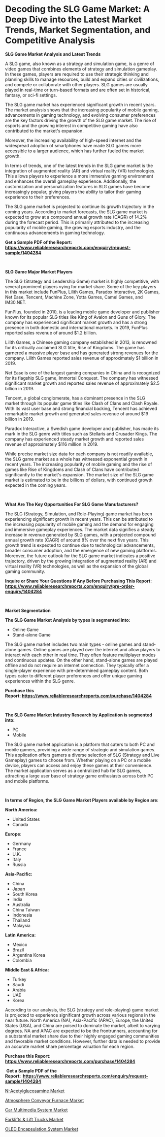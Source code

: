 <p><h1>Decoding the SLG Game Market: A Deep Dive into the Latest Market Trends, Market Segmentation, and Competitive Analysis</h1></p><p><strong>SLG Game Market Analysis and Latest Trends</strong></p>
<p><p>A SLG game, also known as a strategy and simulation game, is a genre of video games that combines elements of strategy and simulation gameplay. In these games, players are required to use their strategic thinking and planning skills to manage resources, build and expand cities or civilizations, and compete or collaborate with other players. SLG games are usually played in real-time or turn-based formats and are often set in historical, fantasy, or sci-fi settings.</p><p>The SLG game market has experienced significant growth in recent years. The market analysis shows that the increasing popularity of mobile gaming, advancements in gaming technology, and evolving consumer preferences are the key factors driving the growth of the SLG game market. The rise of esports and the growing interest in competitive gaming have also contributed to the market's expansion.</p><p>Moreover, the increasing availability of high-speed internet and the widespread adoption of smartphones have made SLG games more accessible to a larger audience, which has further fueled the market growth.</p><p>In terms of trends, one of the latest trends in the SLG game market is the integration of augmented reality (AR) and virtual reality (VR) technologies. This allows players to experience a more immersive gaming environment and enhances the overall gameplay experience. Additionally, the customization and personalization features in SLG games have become increasingly popular, giving players the ability to tailor their gaming experience to their preferences.</p><p>The SLG game market is projected to continue its growth trajectory in the coming years. According to market forecasts, the SLG game market is expected to grow at a compound annual growth rate (CAGR) of 14.2% during the forecast period. This is primarily attributed to the increasing popularity of mobile gaming, the growing esports industry, and the continuous advancements in gaming technology.</p></p>
<p><strong>Get a Sample PDF of the Report:&nbsp; <a href="https://www.reliableresearchreports.com/enquiry/request-sample/1404284">https://www.reliableresearchreports.com/enquiry/request-sample/1404284</a></strong></p>
<p>&nbsp;</p>
<p><strong>SLG Game Major Market Players</strong></p>
<p><p>The SLG (Strategy and Leadership Game) market is highly competitive, with several prominent players vying for market share. Some of the key players in this market include FunPlus, Lilith Games, Paradox Interactive, 2K Games, Net Ease, Tencent, Machine Zone, Yotta Games, Camel Games, and IM30.NET.</p><p>FunPlus, founded in 2010, is a leading mobile game developer and publisher known for its popular SLG titles like King of Avalon and Guns of Glory. The company has experienced significant market growth and has a strong presence in both domestic and international markets. In 2019, FunPlus reported sales revenue of around $1.2 billion.</p><p>Lilith Games, a Chinese gaming company established in 2013, is renowned for its critically acclaimed SLG title, Rise of Kingdoms. The game has garnered a massive player base and has generated strong revenues for the company. Lilith Games reported sales revenue of approximately $1 billion in 2019. </p><p>Net Ease is one of the largest gaming companies in China and is recognized for its flagship SLG game, Immortal Conquest. The company has witnessed significant market growth and reported sales revenue of approximately $2.5 billion in 2019.</p><p>Tencent, a global conglomerate, has a dominant presence in the SLG market through its popular game titles like Clash of Clans and Clash Royale. With its vast user base and strong financial backing, Tencent has achieved remarkable market growth and generated sales revenue of around $19 billion in 2019.</p><p>Paradox Interactive, a Swedish game developer and publisher, has made its mark in the SLG genre with titles such as Stellaris and Crusader Kings. The company has experienced steady market growth and reported sales revenue of approximately $116 million in 2019.</p><p>While precise market size data for each company is not readily available, the SLG game market as a whole has witnessed exponential growth in recent years. The increasing popularity of mobile gaming and the rise of games like Rise of Kingdoms and Clash of Clans have contributed significantly to the market's expansion. The market size of the SLG game market is estimated to be in the billions of dollars, with continued growth expected in the coming years.</p></p>
<p>&nbsp;</p>
<p><strong>What Are The Key Opportunities For SLG Game Manufacturers?</strong></p>
<p><p>The SLG (Strategy, Simulation, and Role-Playing) game market has been experiencing significant growth in recent years. This can be attributed to the increasing popularity of mobile gaming and the demand for engaging and immersive gameplay experiences. The market data signifies a steady increase in revenue generated by SLG games, with a projected compound annual growth rate (CAGR) of around 8% over the next five years. This growth trend is expected to continue due to technological advancements, broader consumer adoption, and the emergence of new gaming platforms. Moreover, the future outlook for the SLG game market indicates a positive trajectory, driven by the growing integration of augmented reality (AR) and virtual reality (VR) technologies, as well as the expansion of the global gaming community.</p></p>
<p><strong>Inquire or Share Your Questions If Any Before Purchasing This Report: <a href="https://www.reliableresearchreports.com/enquiry/pre-order-enquiry/1404284">https://www.reliableresearchreports.com/enquiry/pre-order-enquiry/1404284</a></strong></p>
<p>&nbsp;</p>
<p><strong>Market Segmentation</strong></p>
<p><strong>The SLG Game Market Analysis by types is segmented into:</strong></p>
<p><ul><li>Online Game</li><li>Stand-alone Game</li></ul></p>
<p><p>The SLG game market includes two main types - online games and stand-alone games. Online games are played over the internet and allow players to interact with each other in real time. They often feature multiplayer modes and continuous updates. On the other hand, stand-alone games are played offline and do not require an internet connection. They typically offer a single-player experience with pre-determined gameplay content. Both types cater to different player preferences and offer unique gaming experiences within the SLG genre.</p></p>
<p><strong>Purchase this Report:&nbsp;<a href="https://www.reliableresearchreports.com/purchase/1404284">https://www.reliableresearchreports.com/purchase/1404284</a></strong></p>
<p>&nbsp;</p>
<p><strong>The SLG Game Market Industry Research by Application is segmented into:</strong></p>
<p><ul><li>PC</li><li>Mobile</li></ul></p>
<p><p>The SLG game market application is a platform that caters to both PC and mobile gamers, providing a wide range of strategic and simulation games. This application offers gamers a diverse selection of SLG (Strategy and Live Gameplay) games to choose from. Whether playing on a PC or a mobile device, players can access and enjoy these games at their convenience. The market application serves as a centralized hub for SLG games, attracting a large user base of strategy game enthusiasts across both PC and mobile platforms.</p></p>
<p>&nbsp;</p>
<p><strong>In terms of Region, the SLG Game Market Players available by Region are:</strong></p>
<p>
    <p> <strong> North America: </strong>
        <ul>
            <li>United States</li>
            <li>Canada</li>
        </ul>
        </p> 
    <p> <strong> Europe: </strong>
        <ul>
            <li>Germany</li>
            <li>France</li>
            <li>U.K.</li>
            <li>Italy</li>
            <li>Russia</li>
        </ul>
        </p> 
    <p> <strong> Asia-Pacific: </strong>
        <ul>
            <li>China</li>
            <li>Japan</li>
            <li>South Korea</li>
            <li>India</li>
            <li>Australia</li>
            <li>China Taiwan</li>
            <li>Indonesia</li>
            <li>Thailand</li>
            <li>Malaysia</li>
        </ul>
        </p> 
    <p> <strong> Latin America: </strong>
        <ul>
            <li>Mexico</li>
            <li>Brazil</li>
            <li>Argentina Korea</li>
            <li>Colombia</li>
        </ul>
        </p> 
    <p> <strong> Middle East & Africa: </strong>
        <ul>
            <li>Turkey</li>
            <li>Saudi</li>
            <li>Arabia</li>
            <li>UAE</li>
            <li>Korea</li>
        </ul>
    </p>
    </p>
<p><p>According to our analysis, the SLG (strategy and role-playing) game market is projected to experience significant growth across various regions in the near future. North America (NA), Asia-Pacific (APAC), Europe, the United States (USA), and China are poised to dominate the market, albeit to varying degrees. NA and APAC are expected to be the frontrunners, accounting for a substantial market share due to their highly engaged gaming communities and favorable market conditions. However, further data is needed to provide an accurate market share percentage valuation for each region.</p></p>
<p><strong>Purchase this Report: <a href="https://www.reliableresearchreports.com/purchase/1404284">https://www.reliableresearchreports.com/purchase/1404284</a></strong></p>
<p>&nbsp;<strong>Get a Sample PDF of the Report:&nbsp;&nbsp;<a href="https://www.reliableresearchreports.com/enquiry/request-sample/1404284">https://www.reliableresearchreports.com/enquiry/request-sample/1404284</a></strong></p>
<p><strong></strong></p>
<p><p><a href="https://www.linkedin.com/pulse/n-acetylglucosamine-market-challenges-opportunities-growth-jfsaf/">N-Acetylglucosamine Market</a></p><p><a href="https://github.com/melchekhinf/Market-Research-Report-List-1/blob/main/atmosphere-conveyor-furnace-market.md">Atmosphere Conveyor Furnace Market</a></p><p><a href="https://medium.com/@rameshramurp23/car-multimedia-system-market-analysis-its-cagr-market-segmentation-and-global-industry-overview-1b9d287f2935">Car Multimedia System Market</a></p><p><a href="https://medium.com/@adityalohrp23/forklifts-amp-lift-trucks-market-analysis-and-sze-forecasted-for-period-from-2023-to-2030-161ef5766803">Forklifts & Lift Trucks Market</a></p><p><a href="https://github.com/merzlyukov93/Market-Research-Report-List-1/blob/main/oled-encapsulation-system-market.md">OLED Encapsulation System Market</a></p></p>